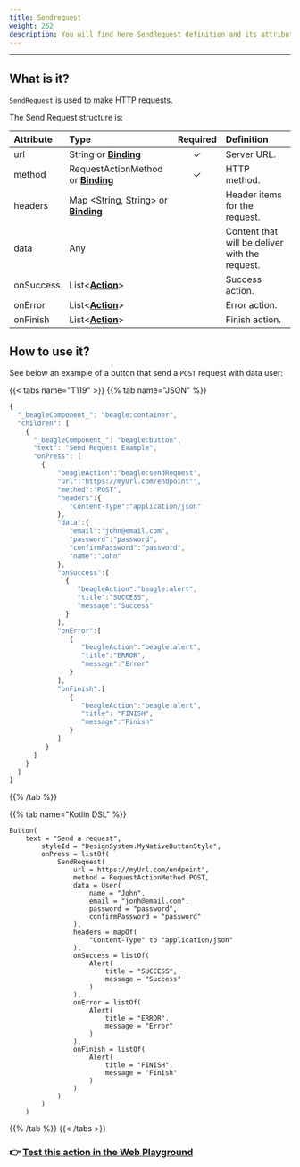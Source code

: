 ```yaml
---
title: Sendrequest
weight: 262
description: You will find here SendRequest definition and its attributes details
---
```


---

## **What is it?**

`SendRequest` is used to make HTTP requests.  


The Send Request structure is: 

| Attribute | Type | Required | Definition |
| :--- | :--- | :---: | :--- |
| url | String or [**Binding**](../context.md#bindings) | ✓ | Server URL. |
| method | RequestActionMethod or [**Binding**](https://docs.usebeagle.io/v/v1.0-en/api/context#bindings) | ✓ | HTTP method. |
| headers | Map &lt;String, String&gt; or [**Binding**](../context.md#bindings) |   | Header items for the request. |
| data | Any |   | Content that will be deliver with the request. |
| onSuccess | List&lt;[**Action**](https://docs.usebeagle.io/v/v1.0-en/api/actions)&gt; |   | Success action. |
| onError | List&lt;[**Action**](https://docs.usebeagle.io/v/v1.0-en/api/actions)&gt; |   | Error action. |
| onFinish | List&lt;[**Action**](https://docs.usebeagle.io/v/v1.0-en/api/actions)&gt; |   | Finish action. |

## How to use it?

See below an example of a button that send a `POST` request with data user:

{{< tabs name="T119" >}}
{{% tab name="JSON" %}}
```javascript
{
  "_beagleComponent_": "beagle:container",
  "children": [
    {
      "_beagleComponent_": "beagle:button",
      "text": "Send Request Example",
      "onPress": [
        {
            "beagleAction":"beagle:sendRequest",
            "url":"https://myUrl.com/endpoint"",
            "method":"POST",
            "headers":{
               "Content-Type":"application/json"
            },
            "data":{
               "email":"john@email.com",
               "password":"password",
               "confirmPassword":"password",
               "name":"John"
            },
            "onSuccess":[
              {
                 "beagleAction":"beagle:alert",
                 "title":"SUCCESS",
                 "message":"Success"
              }
            ],
            "onError":[
               {
                  "beagleAction":"beagle:alert",
                  "title":"ERROR",
                  "message":"Error"
               }
            ],
            "onFinish":[
               {
                  "beagleAction":"beagle:alert",
                  "title": "FINISH",
                  "message":"Finish"
               }
            ]
         }
      ]
    }
  ]
}
```
{{% /tab %}}

{{% tab name="Kotlin DSL" %}}
```
Button(
    text = "Send a request",
        styleId = "DesignSystem.MyNativeButtonStyle",
        onPress = listOf(
            SendRequest(
                url = https://myUrl.com/endpoint",
                method = RequestActionMethod.POST,
                data = User(
                    name = "John",
                    email = "jonh@email.com",
                    password = "password",
                    confirmPassword = "password"
                ),
                headers = mapOf(
                    "Content-Type" to "application/json"
                ),
                onSuccess = listOf(
                    Alert(
                        title = "SUCCESS",
                        message = "Success"
                    )
                ),
                onError = listOf(
                    Alert(
                        title = "ERROR",
                        message = "Error"
                    )
                ),
                onFinish = listOf(
                    Alert(
                        title = "FINISH",
                        message = "Finish"
                    )
                )
            )
        )
    )
```
{{% /tab %}}
{{< /tabs >}}

### 👉 [Test this action in the Web Playground](https://beagle-playground.netlify.app/#/cloud/835cfa6d6811402cb338c9afeb1507cf/sendRequest.json)
